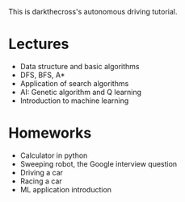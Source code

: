 This is darkthecross's autonomous driving tutorial.

# Lectures

* Data structure and basic algorithms
* DFS, BFS, A\*
* Application of search algorithms
* AI: Genetic algorithm and Q learning
* Introduction to machine learning

# Homeworks

* Calculator in python
* Sweeping robot, the Google interview question
* Driving a car
* Racing a car
* ML application introduction

